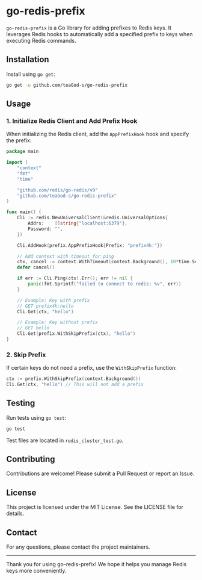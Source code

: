 # go-redis-prefix

`go-redis-prefix` is a Go library for adding prefixes to Redis keys. It leverages Redis hooks to automatically add a specified prefix to keys when executing Redis commands.

## Installation

Install using `go get`:

```sh
go get -u github.com/teaGod-s/go-redis-prefix
```

## Usage

### 1. Initialize Redis Client and Add Prefix Hook

When initializing the Redis client, add the `AppPrefixHook` hook and specify the prefix:

```go
package main

import (
    "context"
    "fmt"
    "time"

    "github.com/redis/go-redis/v9"
    "github.com/teaGod-s/go-redis-prefix"
)

func main() {
    Cli := redis.NewUniversalClient(&redis.UniversalOptions{
        Addrs:    []string{"localhost:6379"},
        Password: "",
    })

    Cli.AddHook(prefix.AppPrefixHook{Prefix: "prefix4k:"})

    // Add context with timeout for ping
    ctx, cancel := context.WithTimeout(context.Background(), 10*time.Second)
    defer cancel()

    if err := Cli.Ping(ctx).Err(); err != nil {
        panic(fmt.Sprintf("failed to connect to redis: %v", err))
    }

    // Example: Key with prefix
    // GET prefix4k:hello
    Cli.Get(ctx, "hello")

    // Example: Key without prefix
    // GET hello
    Cli.Get(prefix.WithSkipPrefix(ctx), "hello")
}
```

### 2. Skip Prefix

If certain keys do not need a prefix, use the `WithSkipPrefix` function:

```go
ctx := prefix.WithSkipPrefix(context.Background())
Cli.Get(ctx, "hello") // This will not add a prefix
```

## Testing

Run tests using `go test`:

```sh
go test
```

Test files are located in `redis_cluster_test.go`.

## Contributing

Contributions are welcome! Please submit a Pull Request or report an Issue.

## License

This project is licensed under the MIT License. See the LICENSE file for details.

## Contact

For any questions, please contact the project maintainers.

---
Thank you for using go-redis-prefix! We hope it helps you manage Redis keys more conveniently.
